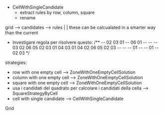 - CellWithSingleCandidate 
    - extract rules by row, column, square
    - rename
  
grid --> candidates --> rules
             |
             |
        these can be calcualated in a smarter way than the current

- Investigare regola per risolvere questo:
  /**
  --	02	03	01	--	06
  01	--	--	--	03	02
  06	05	02	03	01	04
  03	01	04	02	06	05
  02	03	--	--	--	01
  --	--	01	--	02	03
  */


strategies:
- row with one empty cell --> ZoneWithOneEmptyCellSolution
- column with one empty cell --> ZoneWithOneEmptyCellSolution
- square with one empty cell --> ZoneWithOneEmptyCellSolution
- usa i candidati del quadrato per calcolare i candidati della cella --> SquareStrategyByCell
- cell with single candidate --> CellWithSingleCandidate


Grid